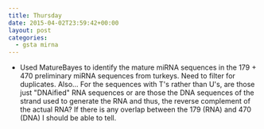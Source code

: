 ```yaml
---
title: Thursday
date: 2015-04-02T23:59:42+00:00
layout: post
categories:
  - gsta mirna
---
```

  * Used MatureBayes to identify the mature miRNA sequences in the 179 + 470 preliminary miRNA sequences from turkeys. Need to filter for duplicates. Also... For the sequences with T's rather than U's, are those just "DNAified" RNA sequences or are those the DNA sequences of the strand used to generate the RNA and thus, the reverse complement of the actual RNA? If there is any overlap between the 179 (RNA) and 470 (DNA) I should be able to tell.
